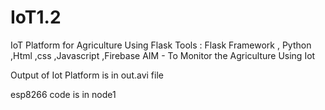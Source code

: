 # IoT1.2
IoT Platform for Agriculture Using Flask
Tools  :  Flask Framework   , Python ,Html ,css ,Javascript ,Firebase
AIM -  To Monitor the   Agriculture Using Iot


Output of  Iot Platform  is  in out.avi file

esp8266  code is in node1  
